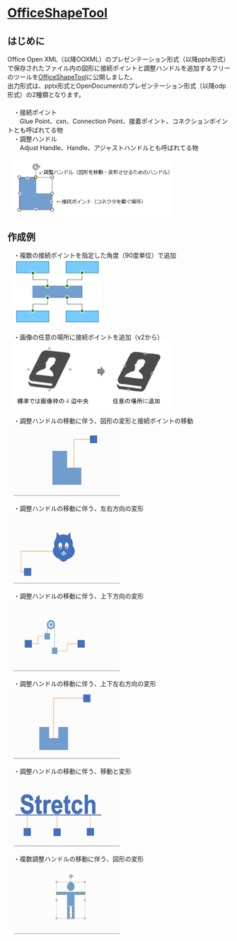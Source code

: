 # [OfficeShapeTool](https://github.com/Yz-Filer/OfficeShapeTool)
## はじめに
Office Open XML（以降OOXML）のプレゼンテーション形式（以降pptx形式）で保存されたファイル内の図形に接続ポイントと調整ハンドルを追加するフリーのツールを[OfficeShapeTool](https://www.vector.co.jp/soft/winnt/business/se526365.html)に公開しました。  
出力形式は、pptx形式とOpenDocumentのプレゼンテーション形式（以降odp形式）の2種類となります。  
　  
　・接続ポイント  
　　Glue Point、cxn、Connection Point、接着ポイント、コネクションポイントとも呼ばれてる物  
　・調整ハンドル  
　　Adjust Handle、Handle、アジャストハンドルとも呼ばれてる物  
　  
　<kbd><img src="image/point_handle.png" width="360" /></kdb>
## 作成例
　・複数の接続ポイントを指定した角度（90度単位）で追加  
　<kbd><img src="image/cxn1.png" width="200" /></kdb>

　・画像の任意の場所に接続ポイントを追加（v2から）  
　<kbd><img src="image/cxn2.png" width="360" /></kdb>

　・調整ハンドルの移動に伴う、図形の変形と接続ポイントの移動  
　<kbd><img src="image/hdl1.gif" width="240" /></kdb>

　・調整ハンドルの移動に伴う、左右方向の変形  
　<kbd><img src="image/hdl3.gif" width="240" /></kdb>

　・調整ハンドルの移動に伴う、上下方向の変形  
　<kbd><img src="image/hdl4.gif" width="240" /></kdb>

　・調整ハンドルの移動に伴う、上下左右方向の変形  
　<kbd><img src="image/hdl2.gif" width="240" /></kdb>

　・調整ハンドルの移動に伴う、移動と変形  
　<kbd><img src="image/hdl5.gif" width="240" /></kdb>

　・複数調整ハンドルの移動に伴う、図形の変形  
　<kbd><img src="image/hdl6.gif" width="240" /></kdb>
